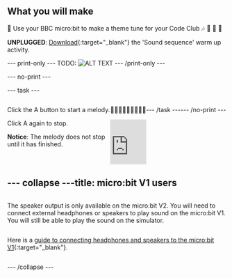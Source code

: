 ## What you will make

<!-- Jo test -->

🎼 Use your BBC micro:bit to make a theme tune for your Code Club 🎶 🥁 🎸 🎹

**UNPLUGGED**: [Download](resources/unplugged-sound-sequence.pdf){:target="_blank"} the 'Sound sequence' warm up activity.

\--- print-only ---
TODO:
![ALT TEXT](images/IMAGE.png)
\--- /print-only ---

\--- no-print ---

\--- task ---

<div style="display: flex; flex-wrap: wrap">
<div style="flex-basis: 200px; flex-grow: 1">

Click the A button to start a melody.

Click A again to stop.

**Notice**: The melody does not stop until it has finished.

</div>
<div>

🎼🎼🎼🎼🎼🎼🎼🎼🎼

<div style="position:relative;height:0;padding-bottom:125%;overflow:hidden;"><iframe style="position:absolute;top:0;left:0;width:100%;height:100%;" src="https://makecode.microbit.org/---run?id=S95780-80011-49234-87416" allowfullscreen="allowfullscreen" sandbox="allow-popups allow-forms allow-scripts allow-same-origin" frameborder="0"></iframe></div>

</div>

\--- /task ---

\--- /no-print ---

## --- collapse ---

## title: micro:bit V1 users

The speaker output is only available on the micro:bit V2. You will need to connect external headphones or speakers to play sound on the micro:bit V1. You will still be able to play the sound on the simulator.

Here is a [guide to connecting headphones and speakers to the micro:bit V1](https://makecode.microbit.org/projects/hack-your-headphones/make){:target="_blank"}.

\--- /collapse ---
